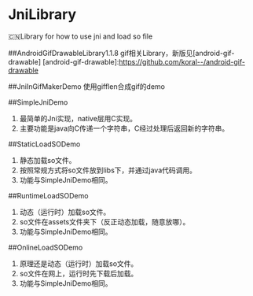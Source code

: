 # JniLibrary
:cn:Library for how to use jni and load so file

##AndroidGifDrawableLibrary1.1.8
gif相关Library，新版见[android-gif-drawable]
[android-gif-drawable]:https://github.com/koral--/android-gif-drawable

##JniInGifMakerDemo
使用gifflen合成gif的demo

##SimpleJniDemo
1. 最简单的Jni实现，native层用C实现。
1. 主要功能是java向C传递一个字符串，C经过处理后返回新的字符串。

##StaticLoadSODemo
1. 静态加载so文件。
1. 按照常规方式将so文件放到libs下，并通过java代码调用。
1. 功能与SimpleJniDemo相同。

##RuntimeLoadSODemo
1. 动态（运行时）加载so文件。
1. so文件在assets文件夹下（反正动态加载，随意放哪）。
1. 功能与SimpleJniDemo相同。

##OnlineLoadSODemo
1. 原理还是动态（运行时）加载so文件。
1. so文件在网上，运行时先下载后加载。
1. 功能与SimpleJniDemo相同。
